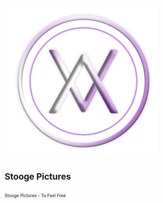 <img src="https://github.com/aionstech/stooge/blob/main/images/sp2.png" alt="Stooge Pictures">

# Stooge Pictures
</br>
Stooge Pictures - To Feel Free
